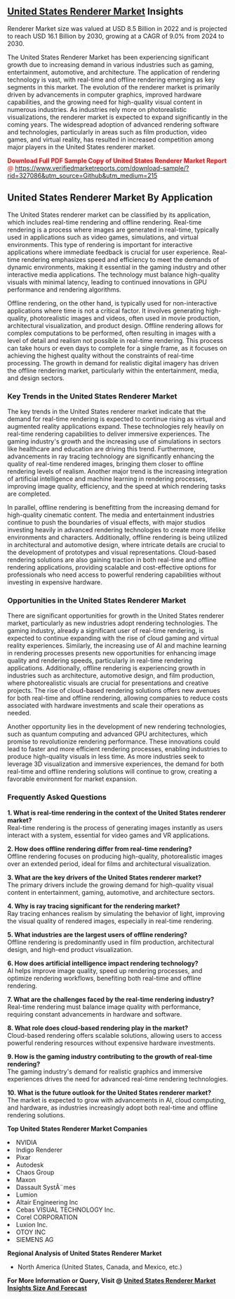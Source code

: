 <h2><a href="https://www.verifiedmarketreports.com/download-sample/?rid=327086&amp;utm_source=Github&amp;utm_medium=215" target="_blank">United States Renderer Market</a> Insights</h2><p>Renderer Market size was valued at USD 8.5 Billion in 2022 and is projected to reach USD 16.1 Billion by 2030, growing at a CAGR of 9.0% from 2024 to 2030.</p><p> <div> <p>The United States Renderer Market has been experiencing significant growth due to increasing demand in various industries such as gaming, entertainment, automotive, and architecture. The application of rendering technology is vast, with real-time and offline rendering emerging as key segments in this market. The evolution of the renderer market is primarily driven by advancements in computer graphics, improved hardware capabilities, and the growing need for high-quality visual content in numerous industries. As industries rely more on photorealistic visualizations, the renderer market is expected to expand significantly in the coming years. The widespread adoption of advanced rendering software and technologies, particularly in areas such as film production, video games, and virtual reality, has resulted in increased competition among major players in the United States renderer market. <p><span class=""><span style="color: #ff0000;"><strong>Download Full PDF Sample Copy of United States Renderer Market Report</strong> @ </span><a href="https://www.verifiedmarketreports.com/download-sample/?rid=327086&amp;utm_source=Github&amp;utm_medium=215" target="_blank">https://www.verifiedmarketreports.com/download-sample/?rid=327086&amp;utm_source=Github&amp;utm_medium=215</a></span></p></p> <h2>United States Renderer Market By Application</h2> <p>The United States renderer market can be classified by its application, which includes real-time rendering and offline rendering. Real-time rendering is a process where images are generated in real-time, typically used in applications such as video games, simulations, and virtual environments. This type of rendering is important for interactive applications where immediate feedback is crucial for user experience. Real-time rendering emphasizes speed and efficiency to meet the demands of dynamic environments, making it essential in the gaming industry and other interactive media applications. The technology must balance high-quality visuals with minimal latency, leading to continued innovations in GPU performance and rendering algorithms.</p> <p>Offline rendering, on the other hand, is typically used for non-interactive applications where time is not a critical factor. It involves generating high-quality, photorealistic images and videos, often used in movie production, architectural visualization, and product design. Offline rendering allows for complex computations to be performed, often resulting in images with a level of detail and realism not possible in real-time rendering. This process can take hours or even days to complete for a single frame, as it focuses on achieving the highest quality without the constraints of real-time processing. The growth in demand for realistic digital imagery has driven the offline rendering market, particularly within the entertainment, media, and design sectors.</p> <h3>Key Trends in the United States Renderer Market</h3> <p>The key trends in the United States renderer market indicate that the demand for real-time rendering is expected to continue rising as virtual and augmented reality applications expand. These technologies rely heavily on real-time rendering capabilities to deliver immersive experiences. The gaming industry's growth and the increasing use of simulations in sectors like healthcare and education are driving this trend. Furthermore, advancements in ray tracing technology are significantly enhancing the quality of real-time rendered images, bringing them closer to offline rendering levels of realism. Another major trend is the increasing integration of artificial intelligence and machine learning in rendering processes, improving image quality, efficiency, and the speed at which rendering tasks are completed.</p> <p>In parallel, offline rendering is benefitting from the increasing demand for high-quality cinematic content. The media and entertainment industries continue to push the boundaries of visual effects, with major studios investing heavily in advanced rendering technologies to create more lifelike environments and characters. Additionally, offline rendering is being utilized in architectural and automotive design, where intricate details are crucial to the development of prototypes and visual representations. Cloud-based rendering solutions are also gaining traction in both real-time and offline rendering applications, providing scalable and cost-effective options for professionals who need access to powerful rendering capabilities without investing in expensive hardware.</p> <h3>Opportunities in the United States Renderer Market</h3> <p>There are significant opportunities for growth in the United States renderer market, particularly as new industries adopt rendering technologies. The gaming industry, already a significant user of real-time rendering, is expected to continue expanding with the rise of cloud gaming and virtual reality experiences. Similarly, the increasing use of AI and machine learning in rendering processes presents new opportunities for enhancing image quality and rendering speeds, particularly in real-time rendering applications. Additionally, offline rendering is experiencing growth in industries such as architecture, automotive design, and film production, where photorealistic visuals are crucial for presentations and creative projects. The rise of cloud-based rendering solutions offers new avenues for both real-time and offline rendering, allowing companies to reduce costs associated with hardware investments and scale their operations as needed.</p> <p>Another opportunity lies in the development of new rendering technologies, such as quantum computing and advanced GPU architectures, which promise to revolutionize rendering performance. These innovations could lead to faster and more efficient rendering processes, enabling industries to produce high-quality visuals in less time. As more industries seek to leverage 3D visualization and immersive experiences, the demand for both real-time and offline rendering solutions will continue to grow, creating a favorable environment for market expansion.</p> <h3>Frequently Asked Questions</h3> <p><b>1. What is real-time rendering in the context of the United States renderer market?</b><br> Real-time rendering is the process of generating images instantly as users interact with a system, essential for video games and VR applications.</p> <p><b>2. How does offline rendering differ from real-time rendering?</b><br> Offline rendering focuses on producing high-quality, photorealistic images over an extended period, ideal for films and architectural visualization.</p> <p><b>3. What are the key drivers of the United States renderer market?</b><br> The primary drivers include the growing demand for high-quality visual content in entertainment, gaming, automotive, and architecture sectors.</p> <p><b>4. Why is ray tracing significant for the rendering market?</b><br> Ray tracing enhances realism by simulating the behavior of light, improving the visual quality of rendered images, especially in real-time rendering.</p> <p><b>5. What industries are the largest users of offline rendering?</b><br> Offline rendering is predominantly used in film production, architectural design, and high-end product visualization.</p> <p><b>6. How does artificial intelligence impact rendering technology?</b><br> AI helps improve image quality, speed up rendering processes, and optimize rendering workflows, benefiting both real-time and offline rendering.</p> <p><b>7. What are the challenges faced by the real-time rendering industry?</b><br> Real-time rendering must balance image quality with performance, requiring constant advancements in hardware and software.</p> <p><b>8. What role does cloud-based rendering play in the market?</b><br> Cloud-based rendering offers scalable solutions, allowing users to access powerful rendering resources without expensive hardware investments.</p> <p><b>9. How is the gaming industry contributing to the growth of real-time rendering?</b><br> The gaming industry's demand for realistic graphics and immersive experiences drives the need for advanced real-time rendering technologies.</p> <p><b>10. What is the future outlook for the United States renderer market?</b><br> The market is expected to grow with advancements in AI, cloud computing, and hardware, as industries increasingly adopt both real-time and offline rendering solutions.</p> </div> </p><p><strong>Top United States Renderer Market Companies</strong></p><div data-test-id=""><p><li>NVIDIA</li><li> Indigo Renderer</li><li> Pixar</li><li> Autodesk</li><li> Chaos Group</li><li> Maxon</li><li> Dassault SystÃ¨mes</li><li> Lumion</li><li> Altair Engineering Inc</li><li> Cebas VISUAL TECHNOLOGY Inc.</li><li> Corel CORPORATION</li><li> Luxion Inc.</li><li> OTOY INC</li><li> SIEMENS AG</li></p><div><strong>Regional Analysis of&nbsp;United States Renderer Market</strong></div><ul><li dir="ltr"><p dir="ltr">North America&nbsp;(United States, Canada, and Mexico, etc.)</p></li></ul><p><strong>For More Information or Query, Visit @&nbsp;</strong><strong><a href="https://www.verifiedmarketreports.com/product/renderer-market/?utm_source=Github&amp;utm_medium=215" target="_blank">United States Renderer Market Insights Size And Forecast</a></strong></p></div>
